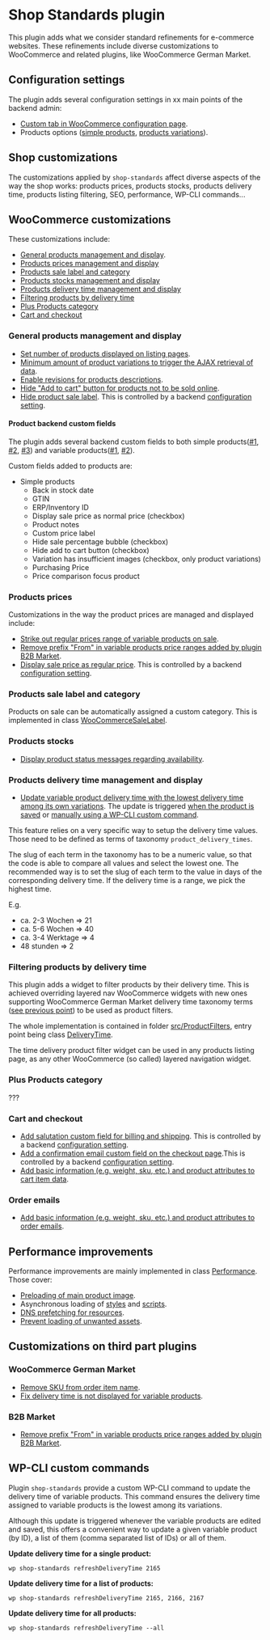 # Shop Standards plugin

This plugin adds what we consider standard refinements for e-commerce websites. These refinements include diverse customizations to WooCommerce and related plugins, like WooCommerce German Market.

## Configuration settings

The plugin adds several configuration settings in xx main points of the backend admin:
- [Custom tab in WooCommerce configuration page](https://github.com/netzstrategen/wordpress-shop-standards/blob/master/src/WooCommerce.php#L15).
- Products options ([simple products](https://github.com/netzstrategen/wordpress-shop-standards/blob/master/src/WooCommerce.php#L226), [products variations](https://github.com/netzstrategen/wordpress-shop-standards/blob/master/src/WooCommerce.php#L473)).

## Shop customizations

The customizations applied by `shop-standards` affect diverse aspects of the way the shop works: products prices, products stocks, products delivery time, products listing filtering, SEO, performance, WP-CLI commands...

## WooCommerce customizations
These customizations include:
- [General products management and display](#general-products-management-and-display).
- [Products prices management and display](#products-prices)
- [Products sale label and category](#products-sale-label-and-category)
- [Products stocks management and display](#products-stocks)
- [Products delivery time management and display](#products-delivery-time)
- [Filtering products by delivery time](#filtering-products-by-delivery-time)
- [Plus Products category](plus-products-category)
- [Cart and checkout](#cart-and-checkout)

### General products management and display
- [Set number of products displayed on listing pages](https://github.com/netzstrategen/wordpress-shop-standards/blob/master/src/WooCommerce.php#L188).
- [Minimum amount of product variations to trigger the AJAX retrieval of data](https://github.com/netzstrategen/wordpress-shop-standards/blob/master/src/WooCommerce.php#L133).
- [Enable revisions for products descriptions](https://github.com/netzstrategen/wordpress-shop-standards/blob/master/src/WooCommerce.php#L85).
- [Hide "Add to cart" button for products not to be sold online](https://github.com/netzstrategen/wordpress-shop-standards/blob/master/src/WooCommerce.php#L195).
- [Hide product sale label](https://github.com/netzstrategen/wordpress-shop-standards/blob/master/src/WooCommerce.php#L214). This is controlled by a backend [configuration setting](#configuration-settings).

#### Product backend custom fields

The plugin adds several backend custom fields to both simple products([#1](https://github.com/netzstrategen/wordpress-shop-standards/blob/a15cb7d86afc6a7808cee6e9177a0c2c604e6119/src/WooCommerce.php#L226), [#2](https://github.com/netzstrategen/wordpress-shop-standards/blob/a15cb7d86afc6a7808cee6e9177a0c2c604e6119/src/WooCommerce.php#L297), [#3](https://github.com/netzstrategen/wordpress-shop-standards/blob/a15cb7d86afc6a7808cee6e9177a0c2c604e6119/src/WooCommerce.php#L313)) and variable products([#1](https://github.com/netzstrategen/wordpress-shop-standards/blob/a15cb7d86afc6a7808cee6e9177a0c2c604e6119/src/WooCommerce.php#L473), [#2](https://github.com/netzstrategen/wordpress-shop-standards/blob/a15cb7d86afc6a7808cee6e9177a0c2c604e6119/src/WooCommerce.php#L535)).

Custom fields added to products are:
- Simple products
  - Back in stock date
  - GTIN
  - ERP/Inventory ID
  - Display sale price as normal price (checkbox)
  - Product notes
  - Custom price label
  - Hide sale percentage bubble (checkbox)
  - Hide add to cart button (checkbox)
  - Variation has insufficient images (checkbox, only product variations)
  - Purchasing Price
  - Price comparison focus product

### Products prices
Customizations in the way the product prices are managed and displayed include:
- [Strike out regular prices range of variable products on sale](https://github.com/netzstrategen/wordpress-shop-standards/blob/master/src/WooCommerce.php#L39).
- [Remove prefix "From" in variable products price ranges added by plugin B2B Market](https://github.com/netzstrategen/wordpress-shop-standards/blob/master/src/WooCommerce.php#L75).
- [Display sale price as regular price](https://github.com/netzstrategen/wordpress-shop-standards/blob/master/src/WooCommerce.php#L605). This is controlled by a backend [configuration setting](#configuration-settings).

### Products sale label and category
Products on sale can be automatically assigned a custom category. This is implemented in class [WooCommerceSaleLabel](https://github.com/netzstrategen/wordpress-shop-standards/blob/a15cb7d86afc6a7808cee6e9177a0c2c604e6119/src/WooCommerceSaleLabel.php#L13).

### Products stocks
- [Display product status messages regarding availability](https://github.com/netzstrategen/wordpress-shop-standards/blob/master/src/WooCommerce.php#L138).

### Products delivery time management and display
- [Update variable product delivery time with the lowest delivery time among its own variations](https://github.com/netzstrategen/wordpress-shop-standards/blob/master/src/Admin.php#L77). The update is triggered [when the product is saved](https://github.com/netzstrategen/wordpress-shop-standards/blob/a15cb7d86afc6a7808cee6e9177a0c2c604e6119/src/Plugin.php#L92) or [manually using a WP-CLI custom command](#wp-cli-custom-commands).

This feature relies on a very specific way to setup the delivery time values. Those need to be defined as terms of taxonomy `product_delivery_times`.

The slug of each term in the taxonomy has to be a numeric value, so that the code is able to compare all values and select the lowest one. The recommended way is to set the slug of each term to the value in days of the corresponding delivery  time. If the delivery time is a range, we pick the highest time.

E.g.
- ca. 2-3 Wochen => 21
- ca. 5-6 Wochen => 40
- ca. 3-4 Werktage => 4
- 48 stunden => 2

### Filtering products by delivery time
This plugin adds a widget to filter products by their delivery time. This is achieved overriding layered nav WooCommerce widgets with new ones supporting WooCommerce German Market delivery time taxonomy terms ([see previous point](products-delivery-time-management-and-display)) to be used as product filters.

The whole implementation is contained in folder [src/ProductFilters](https://github.com/netzstrategen/wordpress-shop-standards/tree/master/src/ProductFilters), entry point being class [DeliveryTime](https://github.com/netzstrategen/wordpress-shop-standards/blob/master/src/ProductFilters/DeliveryTime.php).

The time delivery product filter widget can be used in any products listing page, as any other WooCommerce (so called) layered navigation widget.

### Plus Products category
???

### Cart and checkout
- [Add salutation custom field for billing and shipping](https://github.com/netzstrategen/wordpress-shop-standards/blob/a15cb7d86afc6a7808cee6e9177a0c2c604e6119/src/WooCommerceSalutation.php#L54). This is controlled by a backend [configuration setting](https://github.com/netzstrategen/wordpress-shop-standards/blob/a15cb7d86afc6a7808cee6e9177a0c2c604e6119/src/WooCommerceSalutation.php#L33).
- [Add a confirmation email custom field on the checkout page](https://github.com/netzstrategen/wordpress-shop-standards/blob/a15cb7d86afc6a7808cee6e9177a0c2c604e6119/src/WooCommerceCheckout.php#L66).This is controlled by a backend [configuration setting](https://github.com/netzstrategen/wordpress-shop-standards/blob/a15cb7d86afc6a7808cee6e9177a0c2c604e6119/src/WooCommerceCheckout.php#L38).
- [Add basic information (e.g. weight, sku, etc.) and product attributes to cart item data](https://github.com/netzstrategen/wordpress-shop-standards/blob/a15cb7d86afc6a7808cee6e9177a0c2c604e6119/src/WooCommerce.php#L673).

### Order emails
- [Add basic information (e.g. weight, sku, etc.) and product attributes to order emails](https://github.com/netzstrategen/wordpress-shop-standards/blob/a15cb7d86afc6a7808cee6e9177a0c2c604e6119/src/WooCommerce.php#L725).

## Performance improvements

Performance improvements are mainly implemented in class [Performance](https://github.com/netzstrategen/wordpress-shop-standards/blob/master/src/Performance.php). Those cover:
- [Preloading of main product image](https://github.com/netzstrategen/wordpress-shop-standards/blob/master/src/WooCommerce.php#L410).
- Asynchronous loading of [styles](https://github.com/netzstrategen/wordpress-shop-standards/blob/master/src/Performance.php#L84) and [scripts](https://github.com/netzstrategen/wordpress-shop-standards/blob/master/src/Performance.php#L124).
- [DNS prefetching for resources](https://github.com/netzstrategen/wordpress-shop-standards/blob/master/src/Performance.php#L147).
- [Prevent loading of unwanted assets](https://github.com/netzstrategen/wordpress-shop-standards/blob/master/src/Performance.php#L59).

## Customizations on third part plugins

### WooCommerce German Market

- [Remove SKU from order item name](https://github.com/netzstrategen/wordpress-shop-standards/blob/a15cb7d86afc6a7808cee6e9177a0c2c604e6119/src/WooCommerce.php#L778).
- [Fix delivery time is not displayed for variable products](https://github.com/netzstrategen/wordpress-shop-standards/blob/a15cb7d86afc6a7808cee6e9177a0c2c604e6119/src/WooCommerce.php#L969).

### B2B Market

- [Remove prefix "From" in variable products price ranges added by plugin B2B Market](https://github.com/netzstrategen/wordpress-shop-standards/blob/master/src/WooCommerce.php#L75).

## WP-CLI custom commands
Plugin `shop-standards` provide a custom WP-CLI command to update the delivery time of variable products. This command ensures the delivery time assigned to variable products is the lowest among its variations.

Although this update is triggered whenever the variable products are edited and saved, this offers a convenient way to update a given variable product (by ID), a list of them (comma separated list of IDs) or all of them.

__Update delivery time for a single product:__

```wp shop-standards refreshDeliveryTime 2165```

__Update delivery time for a list of products:__

```wp shop-standards refreshDeliveryTime 2165, 2166, 2167```

__Update delivery time for all products:__

```wp shop-standards refreshDeliveryTime --all```
